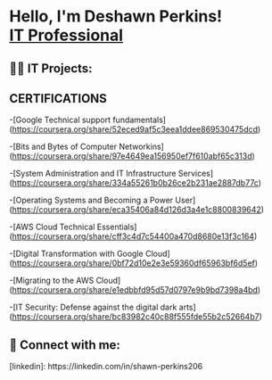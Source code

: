 <h1>Hello, I'm Deshawn Perkins! <br/><a href="https://github.com/joshmadakor1"></a> <a href="https://www.linkedin.com/in/joshmadakor/">IT Professional</a> <a href="https://www.youtube.com/c/joshmadakor"></a></h1>

<h2>👨‍💻 IT Projects:</h2>
<h2>CERTIFICATIONS</h2>

-[Google Technical support fundamentals] (https://coursera.org/share/52eced9af5c3eea1ddee869530475dcd)

-[Bits and Bytes of Computer Networkins] (https://coursera.org/share/97e4649ea156950ef7f610abf65c313d)

-[System Administration and IT Infrastructure Services] (https://coursera.org/share/334a55261b0b26ce2b231ae2887db77c)

-[Operating Systems and Becoming a Power User] (https://coursera.org/share/eca35406a84d126d3a4e1c8800839642)

-[AWS Cloud Technical Essentials] (https://coursera.org/share/cff3c4d7c54400a470d8680e13f3c164)

-[Digital Transformation with Google Cloud] (https://coursera.org/share/0bf72d10e2e3e59360df65963bf6d5ef)

-[Migrating to the AWS Cloud] (https://coursera.org/share/e1edbbfd95d57d0797e9b9bd7398a4bd)

-[IT Security: Defense against the digital dark arts] (https://coursera.org/share/bc83982c40c88f555fde55b2c52664b7)

<h2> 🤳 Connect with me:</h2>
[linkedin]: https://linkedin.com/in/shawn-perkins206

<!--
**mysterio206/mysterio206** is a ✨ _special_ ✨ repository because its `README.md` (this file) appears on your GitHub profile.
